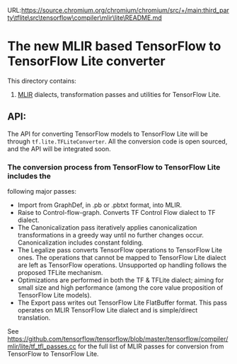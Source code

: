 URL:https://source.chromium.org/chromium/chromium/src/+/main:third_party\tflite\src\tensorflow\compiler\mlir\lite\README.md
# The new MLIR based TensorFlow to TensorFlow Lite converter

This directory contains:

1.  [MLIR](https://github.com/llvm/llvm-project/tree/main/mlir) dialects,
    transformation passes and utilities for TensorFlow Lite.

## API:

The API for converting TensorFlow models to TensorFlow Lite will be through
`tf.lite.TFLiteConverter`. All the conversion code is open sourced, and
the API will be integrated soon.

### The conversion process from TensorFlow to TensorFlow Lite includes the
following major passes:

- Import from GraphDef, in .pb or .pbtxt  format, into MLIR.
- Raise to Control-flow-graph. Converts TF Control Flow dialect to TF dialect.
- The Canonicalization pass iteratively applies canonicalization
transformations in a greedy way until no further changes occur.
Canonicalization includes constant folding.
- The Legalize pass converts TensorFlow operations to TensorFlow Lite
ones. The operations that cannot be mapped to TensorFlow Lite dialect
are left as TensorFlow operations. Unsupported op handling follows the
proposed TFLite mechanism.
- Optimizations are performed in both the TF & TFLite dialect; aiming for small
size and high performance (among the core value proposition of
TensorFlow Lite models).
- The Export pass writes out TensorFlow Lite FlatBuffer format. This pass
operates on MLIR TensorFlow Lite dialect and is simple/direct translation.

See
https://github.com/tensorflow/tensorflow/blob/master/tensorflow/compiler/mlir/lite/tf_tfl_passes.cc
for the full list of MLIR passes for conversion from TensorFlow to TensorFlow
Lite.
